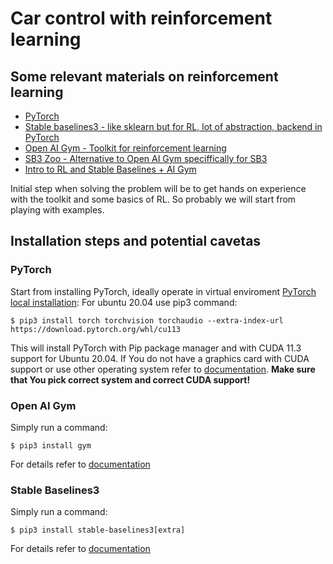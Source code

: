 # Car control with reinforcement learning 

## Some relevant materials on reinforcement learning

- [PyTorch](https://pytorch.org/)
- [Stable baselines3 - like sklearn but for RL, lot of abstraction, backend in PyTorch](https://github.com/DLR-RM/stable-baselines3)
- [Open AI Gym - Toolkit for reinforcement learning](https://gym.openai.com/)
- [SB3 Zoo - Alternative to Open AI Gym speciffically for SB3](https://github.com/DLR-RM/rl-baselines3-zoo)
- [Intro to RL and Stable Baselines + AI Gym](https://www.youtube.com/watch?v=XbWhJdQgi7E&list=PLQVvvaa0QuDf0O2DWwLZBfJeYY-JOeZB1)

Initial step when solving the problem will be to get hands on experience with
the toolkit and some basics of RL. So probably we will start from playing with 
examples.

## Installation steps and potential cavetas

### PyTorch

Start from installing PyTorch, ideally operate in virtual enviroment [PyTorch local installation](https://pytorch.org/get-started/locally/):
For ubuntu 20.04 use pip3 command:
```
$ pip3 install torch torchvision torchaudio --extra-index-url https://download.pytorch.org/whl/cu113
```
This will install PyTorch with Pip package manager and with CUDA 11.3 support 
for Ubuntu 20.04. If You do not have a graphics card with CUDA support or use
other operating system refer to [documentation](https://pytorch.org/get-started/locally/).
**Make sure that You pick correct system and correct CUDA support!**

### Open AI Gym
Simply run a command:
```
$ pip3 install gym
```
For details refer to [documentation](https://gym.openai.com/docs/)

### Stable Baselines3 
Simply run a command:
```
$ pip3 install stable-baselines3[extra]
```
For details refer to [documentation](https://stable-baselines3.readthedocs.io/en/master/guide/install.html)



